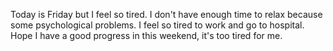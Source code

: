 Today is Friday but I feel so tired. I don't have enough time to relax because some psychological problems. I feel so tired to work and go to hospital. Hope I have a good progress in this weekend, it's too tired for me.
